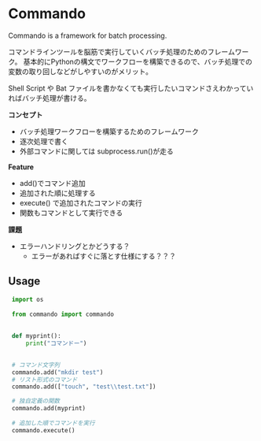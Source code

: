 # Commando

Commando is a framework for batch processing.

コマンドラインツールを脳筋で実行していくバッチ処理のためのフレームワーク。
基本的にPythonの構文でワークフローを構築できるので、バッチ処理での変数の取り回しなどがしやすいのがメリット。

Shell Script や Bat ファイルを書かなくても実行したいコマンドさえわかっていればバッチ処理が書ける。

**コンセプト**
- バッチ処理ワークフローを構築するためのフレームワーク
- 逐次処理で書く
- 外部コマンドに関しては subprocess.run()が走る

**Feature**
- add()でコマンド追加
- 追加された順に処理する
- execute() で追加されたコマンドの実行
- 関数もコマンドとして実行できる

**課題**
- エラーハンドリングとかどうする？
	- エラーがあればすぐに落とす仕様にする？？？

## Usage

```python
 import os
 
 from commando import commando
 
 
 def myprint():
     print("コマンドー")

 
 # コマンド文字列
 commando.add("mkdir test")
 # リスト形式のコマンド
 commando.add(["touch", "test\\test.txt"])

 # 独自定義の関数
 commando.add(myprint)
 
 # 追加した順でコマンドを実行
 commando.execute()
```